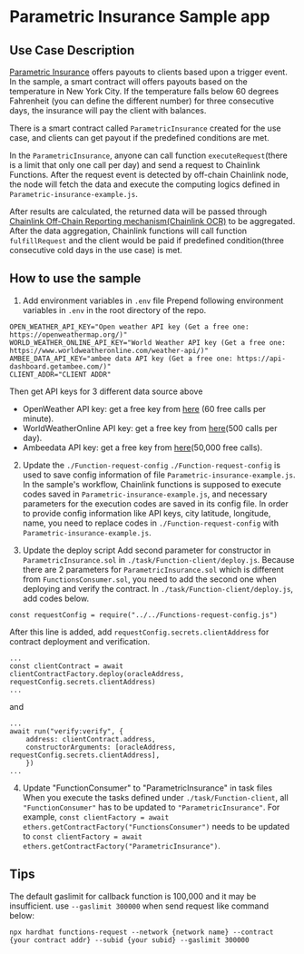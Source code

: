 # Parametric Insurance Sample app

## Use Case Description
[Parametric Insurance](https://en.wikipedia.org/wiki/Parametric_insurance) offers payouts to clients based upon a trigger event. In the sample, a smart contract will offers payouts based on the temperature in New York City. If the temperature falls below 60 degrees Fahrenheit (you can define the different number) for three consecutive days, the insurance will pay the client with balances. 

There is a smart contract called `ParametricInsurance` created for the use case, and clients can get payout if the predefined conditions are met. 

In the `ParametricInsurance`, anyone can call function `executeRequest`(there is a limit that only one call per day) and send a request to Chainlink Functions. After the request event is detected by off-chain Chainlink node, the node will fetch the data and execute the computing logics defined in `Parametric-insurance-example.js`. 

After results are calculated, the returned data will be passed through [Chainlink Off-Chain Reporting mechanism(Chainlink OCR)](https://docs.chain.link/architecture-overview/off-chain-reporting/) to be aggregated. After the data aggregation, Chainlink functions will call function `fulfillRequest` and the client would be paid if predefined condition(three consecutive cold days in the use case) is met. 

## How to use the sample
1. Add environment variables in `.env` file
Prepend following environment variables in `.env` in the root directory of the repo.
```
OPEN_WEATHER_API_KEY="Open weather API key (Get a free one: https://openweathermap.org/)"
WORLD_WEATHER_ONLINE_API_KEY="World Weather API key (Get a free one: https://www.worldweatheronline.com/weather-api/)"
AMBEE_DATA_API_KEY="ambee data API key (Get a free one: https://api-dashboard.getambee.com/)"
CLIENT_ADDR="CLIENT ADDR"
```
Then get API keys for 3 different data source above
- OpenWeather API key: get a free key from [here](https://openweathermap.org/) (60 free calls per minute).
- WorldWeatherOnline API key: get a free key from [here](https://www.worldweatheronline.com/weather-api/)(500 calls per day).
- Ambeedata API key: get a free key from [here](https://api-dashboard.getambee.com/)(50,000 free calls).

2. Update the `./Function-request-config`
`./Function-request-config` is used to save config information of file `Parametric-insurance-example.js`. In the sample's workflow, Chainlink functions is supposed to execute codes saved in `Parametric-insurance-example.js`, and necessary parameters for the execution codes are saved in its config file. In order to provide config information like API keys, city latitude, longitude, name, you need to replace codes in `./Function-request-config` with `Parametric-insurance-example.js`. 

3. Update the deploy script
Add second parameter for constructor in `ParametricInsurance.sol` in `./task/Function-client/deploy.js`. Because there are 2 parameters for `ParametricInsurance.sol` which is different from `FunctionsConsumer.sol`, you need to add the second one when deploying and verify the contract. In `./task/Function-client/deploy.js`, add codes below.
```
const requestConfig = require("../../Functions-request-config.js")
```
After this line is added, add `requestConfig.secrets.clientAddress` for contract deployment and verification.
```
...
const clientContract = await clientContractFactory.deploy(oracleAddress, requestConfig.secrets.clientAddress)
...
```
and
```
...
await run("verify:verify", {
    address: clientContract.address,
    constructorArguments: [oracleAddress, requestConfig.secrets.clientAddress],
    })
...
```

4. Update "FunctionConsumer" to "ParametricInsurance" in task files
When you execute the tasks defined under `./task/Function-client`, all `"FunctionConsumer"` has to be updated to `"ParametricInsurance"`. For example,
`const clientFactory = await ethers.getContractFactory("FunctionsConsumer")` needs to be updated to `const clientFactory = await ethers.getContractFactory("ParametricInsurance")`.

## Tips
The default gaslimit for callback function is 100,000 and it may be insufficient. use `--gaslimit 300000` when send request like command below:
```
npx hardhat functions-request --network {network name} --contract {your contract addr} --subid {your subid} --gaslimit 300000
```